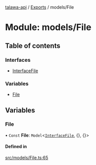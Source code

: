 [talawa-api](../README.md) / [Exports](../modules.md) / models/File

# Module: models/File

## Table of contents

### Interfaces

- [InterfaceFile](../interfaces/models_File.InterfaceFile.md)

### Variables

- [File](models_File.md#file)

## Variables

### File

• `Const` **File**: `Model`\<[`InterfaceFile`](../interfaces/models_File.InterfaceFile.md), {}, {}\>

#### Defined in

[src/models/File.ts:65](https://github.com/PalisadoesFoundation/talawa-api/blob/ac416c4/src/models/File.ts#L65)
